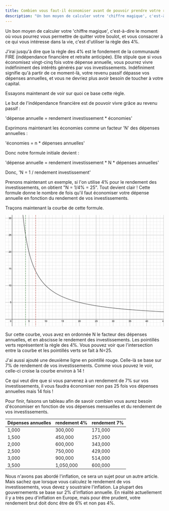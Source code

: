 ```yaml
---
title: Combien vous faut-il économiser avant de pouvoir prendre votre retraite ?
description: "Un bon moyen de calculer votre 'chiffre magique', c'est-à-dire le moment où vous pourrez vous permettre de quitter votre boulot et vous consacrer à ce qui vous intéresse dans la vie, c'est d'utiliser la règle des 4%."
---
```


Un bon moyen de calculer votre 'chiffre magique', c'est-à-dire le moment où vous pourrez vous permettre de quitter votre boulot, et vous consacrer à ce qui vous intéresse dans la vie, c'est d'utiliser la règle des 4%.

J'irai jusqu'à dire que la règle des 4% est le fondement de la communauté FIRE (indépendance financière et retraite anticipée). Elle stipule que si vous économisez vingt-cinq fois votre dépense annuelle, vous pourrez vivre indéfiniment des intérêts générés par vos investissements. Indéfiniment signifie qu'à partir de ce moment-là, votre revenu passif dépasse vos dépenses annuelles, et vous ne devriez plus avoir besoin de toucher à votre capital.

Essayons maintenant de voir sur quoi ce base cette règle.

Le but de l'indépendance financière est de pouvoir vivre grâce au revenu passif :

'dépense annuelle = rendement investissement * économies'

Exprimons maintenant les économies comme un facteur 'N' des dépenses annuelles :

'économies = n * dépenses annuelles'

Donc notre formule initiale devient :

'dépense annuelle = rendement investissement * N * dépenses annuelles'

Donc, 'N = 1 / rendement investissement'

Prenons maintenant un exemple, si l'on utilise 4% pour le rendement des investissements, on obtient "N = 1/4% = 25". Tout devient clair ! Cette formule donne le nombre de fois qu'il faut économiser votre dépense annuelle en fonction du rendement de vos investissements.

Traçons maintenant la courbe de cette formule.

![Règle des 4%](./regle_des_4_pourcent.png)

Sur cette courbe, vous avez en ordonnée N le facteur des dépenses annuelles, et en abscisse le rendement des investissements. Les pointillés verts représentent la règle des 4%. Vous pouvez voir que l'intersection entre la courbe et les pointillés verts se fait à N=25.

J'ai aussi ajouté une deuxième ligne en pointillé rouge. Celle-là se base sur 7% de rendement de vos investissements. Comme vous pouvez le voir, celle-ci croise la courbe environ à 14 !

Ce qui veut dire que si vous parvenez à un rendement de 7% sur vos investissements, il vous faudra économiser non pas 25 fois vos dépenses annuelles mais 14 fois !

Pour finir, faisons un tableau afin de savoir combien vous aurez besoin d'économiser en fonction de vos dépenses mensuelles et du rendement de vos investissements.

   Dépenses annuelles      | rendement 4%         | rendement 7%
 :- | :- | :-
 1,000 | 300,000   | 171,000
 1,500 | 450,000  | 257,000
 2,000 | 600,000 | 343,000
 2,500 | 750,000 | 429,000
 3,000 | 900,000 | 514,000
 3,500 | 1,050,000 | 600,000

Nous n'avons pas abordé l'inflation, ce sera un sujet pour un autre article. Mais sachez que lorsque vous calculez le rendement de vos investissements, vous devez y soustraire l'inflation. La plupart des gouvernements se base sur 2% d'inflation annuelle. En réalité actuellement il y a très peu d'inflation en Europe, mais pour être prudent, votre rendement brut doit donc être de 6% et non pas 4%.
